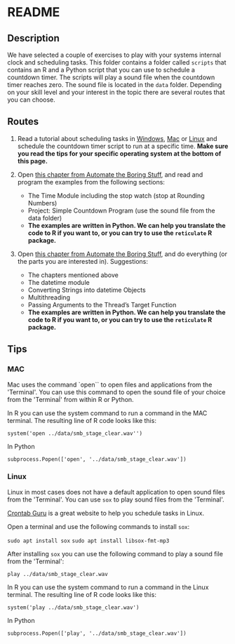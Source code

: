 # README

## Description
We have selected a couple of exercises to play with your systems internal clock and scheduling tasks.
This folder contains a folder called `scripts` that contains an R and a Python script that you can use to schedule a countdown timer. The scripts will play a sound file when the countdown timer reaches zero. The sound file is located in the `data` folder.
Depending on your skill level and your interest in the topic there are several routes that you can choose.

## Routes
1. Read a tutorial about scheduling tasks in [Windows](https://adamtheautomator.com/cron-for-windows), [Mac](https://medium.com/@justin_ng/how-to-run-your-script-on-a-schedule-using-crontab-on-macos-a-step-by-step-guide-a7ba539acf76) or [Linux](https://itsfoss.com/cron-job/) and schedule the countdown timer script to run at a specific time. **Make sure you read the tips for your specific operating system at the bottom of this page.**

2. Open [this chapter from Automate the Boring Stuff](https://automatetheboringstuff.com/2e/chapter17/), and read and program the examples from the following sections:
    - The Time Module including the stop watch (stop at Rounding Numbers)
    - Project: Simple Countdown Program (use the sound file from the data folder)
    - **The examples are written in Python. We can help you translate the code to R if you want to, or you can try to use the `reticulate` R package.**

3. Open [this chapter from Automate the Boring Stuff](https://automatetheboringstuff.com/2e/chapter17/), and do everything (or the parts you are interested in). Suggestions:
    - The chapters mentioned above
    - The datetime module
    - Converting Strings into datetime Objects
    - Multithreading
    - Passing Arguments to the Thread’s Target Function
    - **The examples are written in Python. We can help you translate the code to R if you want to, or you can try to use the `reticulate` R package.**




## Tips

### MAC

Mac uses the command `open`` to open files and applications from the 'Terminal'. You can use this command to open the sound file of your choice from the 'Terminaĺ' from within R or Python. 

In R you can use the system command to run a command in the MAC terminal. The resulting line of R code looks like this:

```system('open ../data/smb_stage_clear.wav'')```

In Python 

```subprocess.Popen(['open', '../data/smb_stage_clear.wav'])```

### Linux

Linux in most cases does not have a default application to open sound files from the 'Terminal'. You can use `sox` to play sound files from the 'Terminal'.

[Crontab Guru](https://crontab.guru/) is a great website to help you schedule tasks in Linux. 

Open a terminal and use the following commands to install `sox`: 

```sudo apt install sox```
```sudo apt install libsox-fmt-mp3```

After installing `sox` you can use the following command to play a sound file from the 'Terminal':

```play ../data/smb_stage_clear.wav```

In R you can use the system command to run a command in the Linux terminal. The resulting line of R code looks like this:

```system('play ../data/smb_stage_clear.wav')```

In Python 

```subprocess.Popen(['play', '../data/smb_stage_clear.wav'])```
